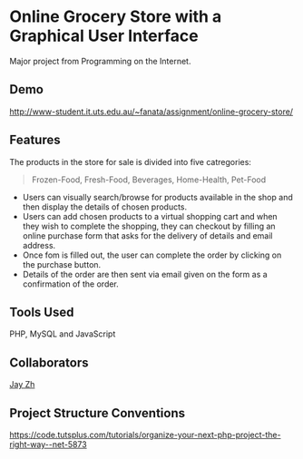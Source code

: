 # Online Grocery Store with a Graphical User Interface
Major project from Programming on the Internet.

## Demo
http://www-student.it.uts.edu.au/~fanata/assignment/online-grocery-store/

## Features
The products in the store for sale is divided into five catregories:
> Frozen-Food, Fresh-Food, Beverages, Home-Health, Pet-Food

* Users can visually search/browse for products available in the shop and then display the details of chosen products.
* Users can add chosen products to a virtual shopping cart and when they wish to complete the shopping, they can checkout by filling an online purchase form that asks for the delivery of details and email address.
* Once fom is filled out, the user can complete the order by clicking on the purchase button.
* Details of the order are then sent via email given on the form as a confirmation of the order.

## Tools Used
PHP, MySQL and JavaScript

## Collaborators
[Jay Zh](https://github.com/jayzh7)

## Project Structure Conventions
https://code.tutsplus.com/tutorials/organize-your-next-php-project-the-right-way--net-5873
